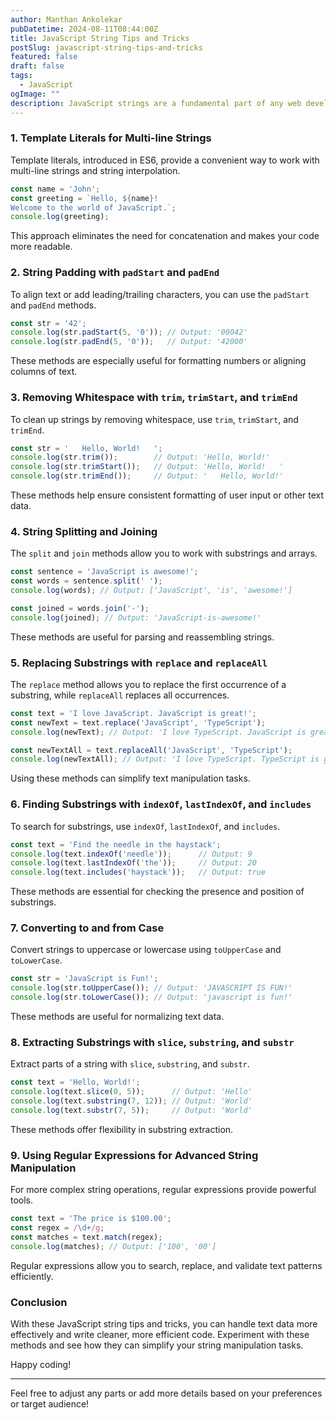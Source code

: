 ```yaml
---
author: Manthan Ankolekar
pubDatetime: 2024-08-11T08:44:00Z
title: JavaScript String Tips and Tricks
postSlug: javascript-string-tips-and-tricks
featured: false
draft: false
tags:
  - JavaScript
ogImage: ""
description: JavaScript strings are a fundamental part of any web development project. Mastering them can significantly improve your coding efficiency and enable you to handle text data more effectively. In this blog, we’ll explore some essential tips and tricks for working with strings in JavaScript.
---
```


### 1. Template Literals for Multi-line Strings

Template literals, introduced in ES6, provide a convenient way to work with multi-line strings and string interpolation.

```javascript
const name = 'John';
const greeting = `Hello, ${name}!
Welcome to the world of JavaScript.`;
console.log(greeting);
```

This approach eliminates the need for concatenation and makes your code more readable.

### 2. String Padding with `padStart` and `padEnd`

To align text or add leading/trailing characters, you can use the `padStart` and `padEnd` methods.

```javascript
const str = '42';
console.log(str.padStart(5, '0')); // Output: '00042'
console.log(str.padEnd(5, '0'));   // Output: '42000'
```

These methods are especially useful for formatting numbers or aligning columns of text.

### 3. Removing Whitespace with `trim`, `trimStart`, and `trimEnd`

To clean up strings by removing whitespace, use `trim`, `trimStart`, and `trimEnd`.

```javascript
const str = '   Hello, World!   ';
console.log(str.trim());        // Output: 'Hello, World!'
console.log(str.trimStart());   // Output: 'Hello, World!   '
console.log(str.trimEnd());     // Output: '   Hello, World!'
```

These methods help ensure consistent formatting of user input or other text data.

### 4. String Splitting and Joining

The `split` and `join` methods allow you to work with substrings and arrays.

```javascript
const sentence = 'JavaScript is awesome!';
const words = sentence.split(' ');
console.log(words); // Output: ['JavaScript', 'is', 'awesome!']

const joined = words.join('-');
console.log(joined); // Output: 'JavaScript-is-awesome!'
```

These methods are useful for parsing and reassembling strings.

### 5. Replacing Substrings with `replace` and `replaceAll`

The `replace` method allows you to replace the first occurrence of a substring, while `replaceAll` replaces all occurrences.

```javascript
const text = 'I love JavaScript. JavaScript is great!';
const newText = text.replace('JavaScript', 'TypeScript');
console.log(newText); // Output: 'I love TypeScript. JavaScript is great!'

const newTextAll = text.replaceAll('JavaScript', 'TypeScript');
console.log(newTextAll); // Output: 'I love TypeScript. TypeScript is great!'
```

Using these methods can simplify text manipulation tasks.

### 6. Finding Substrings with `indexOf`, `lastIndexOf`, and `includes`

To search for substrings, use `indexOf`, `lastIndexOf`, and `includes`.

```javascript
const text = 'Find the needle in the haystack';
console.log(text.indexOf('needle'));      // Output: 9
console.log(text.lastIndexOf('the'));     // Output: 20
console.log(text.includes('haystack'));   // Output: true
```

These methods are essential for checking the presence and position of substrings.

### 7. Converting to and from Case

Convert strings to uppercase or lowercase using `toUpperCase` and `toLowerCase`.

```javascript
const str = 'JavaScript is Fun!';
console.log(str.toUpperCase()); // Output: 'JAVASCRIPT IS FUN!'
console.log(str.toLowerCase()); // Output: 'javascript is fun!'
```

These methods are useful for normalizing text data.

### 8. Extracting Substrings with `slice`, `substring`, and `substr`

Extract parts of a string with `slice`, `substring`, and `substr`.

```javascript
const text = 'Hello, World!';
console.log(text.slice(0, 5));      // Output: 'Hello'
console.log(text.substring(7, 12)); // Output: 'World'
console.log(text.substr(7, 5));     // Output: 'World'
```

These methods offer flexibility in substring extraction.

### 9. Using Regular Expressions for Advanced String Manipulation

For more complex string operations, regular expressions provide powerful tools.

```javascript
const text = 'The price is $100.00';
const regex = /\d+/g;
const matches = text.match(regex);
console.log(matches); // Output: ['100', '00']
```

Regular expressions allow you to search, replace, and validate text patterns efficiently.

### Conclusion

With these JavaScript string tips and tricks, you can handle text data more effectively and write cleaner, more efficient code. Experiment with these methods and see how they can simplify your string manipulation tasks.

Happy coding!

---

Feel free to adjust any parts or add more details based on your preferences or target audience!
